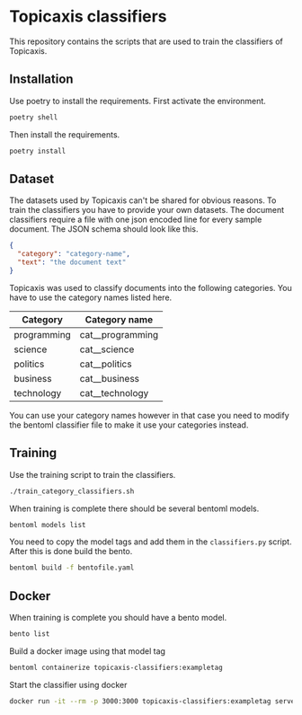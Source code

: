 # Topicaxis classifiers

This repository contains the scripts that are used to train the classifiers of Topicaxis.

## Installation

Use poetry to install the requirements. First activate the environment.

```bash
poetry shell
```

Then install the requirements.

```bash
poetry install
```

## Dataset

The datasets used by Topicaxis can't be shared for obvious reasons. To train the
classifiers you have to provide your own datasets. The document classifiers require
a file with one json encoded line for every sample document. The JSON schema should look
like this.

```json
{
  "category": "category-name",
  "text": "the document text"
}
```

Topicaxis was used to classify documents into the following categories. You have to use the category names
listed here.

| Category    | Category name    |
|-------------|------------------|
| programming | cat__programming |
| science     | cat__science     |
| politics    | cat__politics    |
| business    | cat__business    |
| technology  | cat__technology  |

You can use your category names however in that case you need to modify the bentoml classifier file to make it
use your categories instead.

## Training

Use the training script to train the classifiers.

```bash
./train_category_classifiers.sh
```

When training is complete there should be several bentoml models.

```bash
bentoml models list
```

You need to copy the model tags and add them in the `classifiers.py` script. After this is done build the bento.

```bash
bentoml build -f bentofile.yaml
```

## Docker

When training is complete you should have a bento model.

```bash
bento list
```

Build a docker image using that model tag

```bash
bentoml containerize topicaxis-classifiers:exampletag
```

Start the classifier using docker

```bash
docker run -it --rm -p 3000:3000 topicaxis-classifiers:exampletag serve --production --api-workers=1 --backlog=64
```
